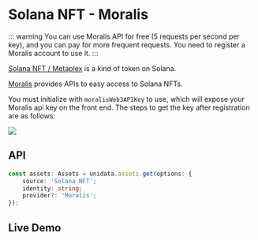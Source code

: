 # Solana NFT - Moralis

<Logos :names="['Solana', 'Moralis']" />

::: warning
You can use Moralis API for free (5 requests per second per key), and you can pay for more frequent requests.
You need to register a Moralis account to use it.
:::

[Solana NFT / Metaplex](https://docs.metaplex.com/) is a kind of token on Solana.

[Moralis](https://moralis.io/) provides APIs to easy access to Solana NFTs.

You must initialize with `moralisWeb3APIKey` to use, which will expose your Moralis api key on the front end. The steps to get the key after registration are as follows:

![](https://i.imgur.com/wXPAPfm.png)

## API

```ts
const assets: Assets = unidata.assets.get(options: {
    source: 'Solana NFT';
    identity: string;
    provider?: 'Moralis';
});
```

## Live Demo

<Assets :source="'Solana NFT'" :provider="'Moralis'" :defaultIdentity="'EoCqmJ6xNQmZKYsic9PSgxxQzqZREjmhNFnkNqxoc8pp'" />
